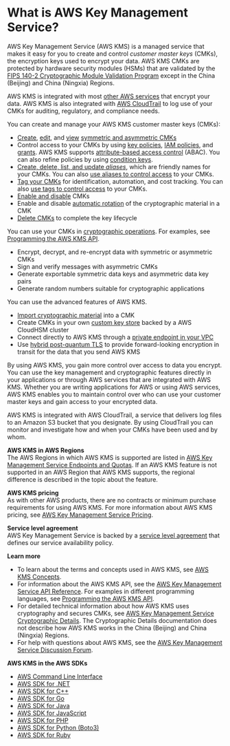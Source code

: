 # What is AWS Key Management Service?<a name="overview"></a>

AWS Key Management Service \(AWS KMS\) is a managed service that makes it easy for you to create and control *customer master keys* \(CMKs\), the encryption keys used to encrypt your data\. AWS KMS CMKs are protected by hardware security modules \(HSMs\) that are validated by the [FIPS 140\-2 Cryptographic Module Validation Program](https://csrc.nist.gov/projects/cryptographic-module-validation-program/Certificate/3139) except in the China \(Beijing\) and China \(Ningxia\) Regions\. 

AWS KMS is integrated with most [other AWS services](https://aws.amazon.com/kms/features/#AWS_Service_Integration) that encrypt your data\. AWS KMS is also integrated with [AWS CloudTrail](https://docs.aws.amazon.com/awscloudtrail/latest/userguide/) to log use of your CMKs for auditing, regulatory, and compliance needs\.

You can create and manage your AWS KMS customer master keys \(CMKs\):
+ [Create](create-keys.md), [edit](editing-keys.md), and [view](viewing-keys.md) [symmetric and asymmetric CMKs](symmetric-asymmetric.md)
+ Control access to your CMKs by using [key policies](key-policies.md), [IAM policies](iam-policies.md), and [grants](grants.md)\. AWS KMS supports [attribute\-based access control](abac.md) \(ABAC\)\. You can also refine policies by using [condition keys](policy-conditions.md)\. 
+ [Create, delete, list, and update *aliases*](kms-alias.md), which are friendly names for your CMKs\. You can also [use aliases to control access](alias-authorization.md) to your CMKs\.
+ [Tag your CMKs](tagging-keys.md) for identification, automation, and cost tracking\. You can also [use tags to control access](tag-authorization.md) to your CMKs\.
+ [Enable and disable](enabling-keys.md) CMKs
+ Enable and disable [automatic rotation](rotate-keys.md) of the cryptographic material in a CMK
+ [Delete CMKs](deleting-keys.md) to complete the key lifecycle

You can use your CMKs in [cryptographic operations](concepts.md#cryptographic-operations)\. For examples, see [Programming the AWS KMS API](programming-top.md)\.
+ Encrypt, decrypt, and re\-encrypt data with symmetric or asymmetric CMKs
+ Sign and verify messages with asymmetric CMKs
+ Generate exportable symmetric data keys and asymmetric data key pairs 
+ Generate random numbers suitable for cryptographic applications

You can use the advanced features of AWS KMS\.
+ [Import cryptographic material](importing-keys.md) into a CMK
+ Create CMKs in your own [custom key store](custom-key-store-overview.md) backed by a AWS CloudHSM cluster
+ Connect directly to AWS KMS through a [private endpoint in your VPC](kms-vpc-endpoint.md)
+ Use [hybrid post\-quantum TLS](pqtls.md) to provide forward\-looking encryption in transit for the data that you send AWS KMS

By using AWS KMS, you gain more control over access to data you encrypt\. You can use the key management and cryptographic features directly in your applications or through AWS services that are integrated with AWS KMS\. Whether you are writing applications for AWS or using AWS services, AWS KMS enables you to maintain control over who can use your customer master keys and gain access to your encrypted data\.

AWS KMS is integrated with AWS CloudTrail, a service that delivers log files to an Amazon S3 bucket that you designate\. By using CloudTrail you can monitor and investigate how and when your CMKs have been used and by whom\.

**AWS KMS in AWS Regions**  
The AWS Regions in which AWS KMS is supported are listed in [AWS Key Management Service Endpoints and Quotas](https://docs.aws.amazon.com/general/latest/gr/kms.html)\. If an AWS KMS feature is not supported in an AWS Region that AWS KMS supports, the regional difference is described in the topic about the feature\. 

**AWS KMS pricing**  
As with other AWS products, there are no contracts or minimum purchase requirements for using AWS KMS\. For more information about AWS KMS pricing, see [AWS Key Management Service Pricing](https://aws.amazon.com/kms/pricing/)\.

**Service level agreement**  
AWS Key Management Service is backed by a [service level agreement](https://aws.amazon.com/kms/sla/) that defines our service availability policy\.

**Learn more**
+ To learn about the terms and concepts used in AWS KMS, see [AWS KMS Concepts](concepts.md)\.
+ For information about the AWS KMS API, see the [AWS Key Management Service API Reference](https://docs.aws.amazon.com/kms/latest/APIReference/)\. For examples in different programming languages, see [Programming the AWS KMS API](programming-top.md)\.
+ For detailed technical information about how AWS KMS uses cryptography and secures CMKs, see [AWS Key Management Service Cryptographic Details](https://docs.aws.amazon.com/kms/latest/cryptographic-details/)\. The Cryptographic Details documentation does not describe how AWS KMS works in the China \(Beijing\) and China \(Ningxia\) Regions\.
+ For help with questions about AWS KMS, see the [AWS Key Management Service Discussion Forum](https://forums.aws.amazon.com/forum.jspa?forumID=182)\.

**AWS KMS in the AWS SDKs**
+ [AWS Command Line Interface](https://docs.aws.amazon.com/cli/latest/reference/kms/index.html)
+ [AWS SDK for \.NET](https://docs.aws.amazon.com/sdkfornet/v3/apidocs/items/KeyManagementService/NKeyManagementServiceModel.html)
+ [AWS SDK for C\+\+](https://sdk.amazonaws.com/cpp/api/LATEST/class_aws_1_1_k_m_s_1_1_k_m_s_client.html)
+ [AWS SDK for Go](https://docs.aws.amazon.com/sdk-for-go/api/service/kms/)
+ [AWS SDK for Java](https://docs.aws.amazon.com/sdk-for-java/latest/reference/com/amazonaws/services/kms/model/package-summary.html)
+ [AWS SDK for JavaScript](https://docs.aws.amazon.com/AWSJavaScriptSDK/latest/AWS/KMS.html)
+ [AWS SDK for PHP](https://docs.aws.amazon.com/aws-sdk-php/v3/api/api-kms-2014-11-01.html)
+ [AWS SDK for Python \(Boto3\)](http://boto3.amazonaws.com/v1/documentation/api/latest/reference/services/kms.html)
+ [AWS SDK for Ruby](https://docs.aws.amazon.com/sdk-for-ruby/v3/api/Aws/KMS/Client.html)